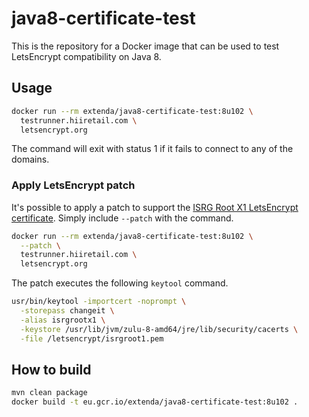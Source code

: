 # java8-certificate-test

This is the repository for a Docker image that can be used to test LetsEncrypt compatibility on Java 8.

## Usage

```bash
docker run --rm extenda/java8-certificate-test:8u102 \
  testrunner.hiiretail.com \
  letsencrypt.org
```
The command will exit with status 1 if it fails to connect to any of the domains.

### Apply LetsEncrypt patch

It's possible to apply a patch to support the [ISRG Root X1 LetsEncrypt certificate](https://letsencrypt.org/certificates/).
Simply include `--patch` with the command.

```bash
docker run --rm extenda/java8-certificate-test:8u102 \
  --patch \
  testrunner.hiiretail.com \
  letsencrypt.org
```

The patch executes the following `keytool` command.

```bash
usr/bin/keytool -importcert -noprompt \
  -storepass changeit \
  -alias isrgrootx1 \
  -keystore /usr/lib/jvm/zulu-8-amd64/jre/lib/security/cacerts \
  -file /letsencrypt/isrgroot1.pem
```

## How to build

```bash
mvn clean package
docker build -t eu.gcr.io/extenda/java8-certificate-test:8u102 .
```
